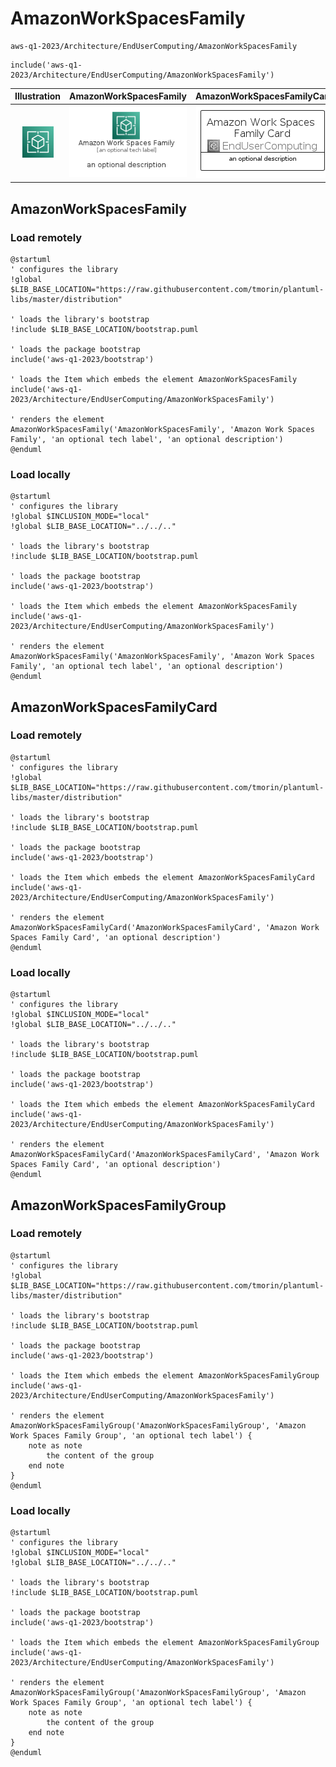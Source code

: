 # AmazonWorkSpacesFamily


```text
aws-q1-2023/Architecture/EndUserComputing/AmazonWorkSpacesFamily
```

```text
include('aws-q1-2023/Architecture/EndUserComputing/AmazonWorkSpacesFamily')
```



| Illustration | AmazonWorkSpacesFamily | AmazonWorkSpacesFamilyCard | AmazonWorkSpacesFamilyGroup |
| :---: | :---: | :---: | :---: |
| ![illustration for Illustration](../../../aws-q1-2023/Architecture/EndUserComputing/AmazonWorkSpacesFamily.png) | ![illustration for AmazonWorkSpacesFamily](../../../aws-q1-2023/Architecture/EndUserComputing/AmazonWorkSpacesFamily.Local.png) | ![illustration for AmazonWorkSpacesFamilyCard](../../../aws-q1-2023/Architecture/EndUserComputing/AmazonWorkSpacesFamilyCard.Local.png) | ![illustration for AmazonWorkSpacesFamilyGroup](../../../aws-q1-2023/Architecture/EndUserComputing/AmazonWorkSpacesFamilyGroup.Local.png) |




## AmazonWorkSpacesFamily

### Load remotely
```plantuml
@startuml
' configures the library
!global $LIB_BASE_LOCATION="https://raw.githubusercontent.com/tmorin/plantuml-libs/master/distribution"

' loads the library's bootstrap
!include $LIB_BASE_LOCATION/bootstrap.puml

' loads the package bootstrap
include('aws-q1-2023/bootstrap')

' loads the Item which embeds the element AmazonWorkSpacesFamily
include('aws-q1-2023/Architecture/EndUserComputing/AmazonWorkSpacesFamily')

' renders the element
AmazonWorkSpacesFamily('AmazonWorkSpacesFamily', 'Amazon Work Spaces Family', 'an optional tech label', 'an optional description')
@enduml
```

### Load locally
```plantuml
@startuml
' configures the library
!global $INCLUSION_MODE="local"
!global $LIB_BASE_LOCATION="../../.."

' loads the library's bootstrap
!include $LIB_BASE_LOCATION/bootstrap.puml

' loads the package bootstrap
include('aws-q1-2023/bootstrap')

' loads the Item which embeds the element AmazonWorkSpacesFamily
include('aws-q1-2023/Architecture/EndUserComputing/AmazonWorkSpacesFamily')

' renders the element
AmazonWorkSpacesFamily('AmazonWorkSpacesFamily', 'Amazon Work Spaces Family', 'an optional tech label', 'an optional description')
@enduml
```

## AmazonWorkSpacesFamilyCard

### Load remotely
```plantuml
@startuml
' configures the library
!global $LIB_BASE_LOCATION="https://raw.githubusercontent.com/tmorin/plantuml-libs/master/distribution"

' loads the library's bootstrap
!include $LIB_BASE_LOCATION/bootstrap.puml

' loads the package bootstrap
include('aws-q1-2023/bootstrap')

' loads the Item which embeds the element AmazonWorkSpacesFamilyCard
include('aws-q1-2023/Architecture/EndUserComputing/AmazonWorkSpacesFamily')

' renders the element
AmazonWorkSpacesFamilyCard('AmazonWorkSpacesFamilyCard', 'Amazon Work Spaces Family Card', 'an optional description')
@enduml
```

### Load locally
```plantuml
@startuml
' configures the library
!global $INCLUSION_MODE="local"
!global $LIB_BASE_LOCATION="../../.."

' loads the library's bootstrap
!include $LIB_BASE_LOCATION/bootstrap.puml

' loads the package bootstrap
include('aws-q1-2023/bootstrap')

' loads the Item which embeds the element AmazonWorkSpacesFamilyCard
include('aws-q1-2023/Architecture/EndUserComputing/AmazonWorkSpacesFamily')

' renders the element
AmazonWorkSpacesFamilyCard('AmazonWorkSpacesFamilyCard', 'Amazon Work Spaces Family Card', 'an optional description')
@enduml
```

## AmazonWorkSpacesFamilyGroup

### Load remotely
```plantuml
@startuml
' configures the library
!global $LIB_BASE_LOCATION="https://raw.githubusercontent.com/tmorin/plantuml-libs/master/distribution"

' loads the library's bootstrap
!include $LIB_BASE_LOCATION/bootstrap.puml

' loads the package bootstrap
include('aws-q1-2023/bootstrap')

' loads the Item which embeds the element AmazonWorkSpacesFamilyGroup
include('aws-q1-2023/Architecture/EndUserComputing/AmazonWorkSpacesFamily')

' renders the element
AmazonWorkSpacesFamilyGroup('AmazonWorkSpacesFamilyGroup', 'Amazon Work Spaces Family Group', 'an optional tech label') {
    note as note
        the content of the group
    end note
}
@enduml
```

### Load locally
```plantuml
@startuml
' configures the library
!global $INCLUSION_MODE="local"
!global $LIB_BASE_LOCATION="../../.."

' loads the library's bootstrap
!include $LIB_BASE_LOCATION/bootstrap.puml

' loads the package bootstrap
include('aws-q1-2023/bootstrap')

' loads the Item which embeds the element AmazonWorkSpacesFamilyGroup
include('aws-q1-2023/Architecture/EndUserComputing/AmazonWorkSpacesFamily')

' renders the element
AmazonWorkSpacesFamilyGroup('AmazonWorkSpacesFamilyGroup', 'Amazon Work Spaces Family Group', 'an optional tech label') {
    note as note
        the content of the group
    end note
}
@enduml
```

